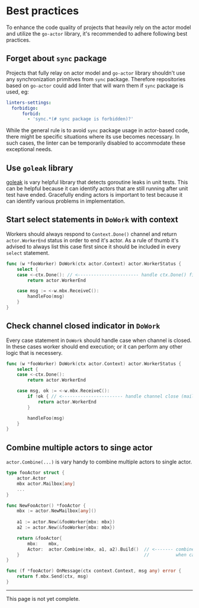 # Best practices

To enhance the code quality of projects that heavily rely on the actor model and utilize the `go-actor` library, it's recommended to adhere following best practices.

## Forget about `sync` package

Projects that fully relay on actor model and `go-actor` library shouldn't use any synchronization primitives from `sync` package. Therefore repositories based on `go-actor` could add linter that will warn them if `sync` package is used, eg:

```yml
linters-settings:
  forbidigo:
      forbid:
        - 'sync.*(# sync package is forbidden)?'
```

While the general rule is to avoid `sync` package usage in actor-based code, there might be specific situations where its use becomes necessary. In such cases, the linter can be temporarily disabled to accommodate these exceptional needs.

## Use `goleak` library

[goleak](https://github.com/uber-go/goleak) is vary helpful library that detects goroutine leaks in unit tests. This can be helpful because it can identify actors that are still running after unit test have ended. Gracefully ending actors is important to test because it can identify various problems in implementation.

## Start select statements in `DoWork` with context

Workers should always respond to `Context.Done()` channel and return `actor.WorkerEnd` status in order to end it's actor. As a rule of thumb it's advised to always list this case first since it should be included in every `select` statement.

```go
func (w *fooWorker) DoWork(ctx actor.Context) actor.WorkerStatus {
	select {
	case <-ctx.Done(): // <----------------------- handle ctx.Done() first
		return actor.WorkerEnd

	case msg := <-w.mbx.ReceiveC():
		handleFoo(msg)
	}
}
```

## Check channel closed indicator in `DoWork`

Every case statement in `DoWork` should handle case when channel is closed. In these cases worker should end execution; or it can perform any other logic that is necessery.

```go
func (w *fooWorker) DoWork(ctx actor.Context) actor.WorkerStatus {
	select {
	case <-ctx.Done():
		return actor.WorkerEnd

	case msg, ok := <-w.mbx.ReceiveC():
		if !ok { // <----------------------- handle channel close (mailbox stop) case
			return actor.WorkerEnd
		}

		handleFoo(msg)
	}
}
```

## Combine multiple actors to singe actor

`actor.Combine(...)` is vary handy to combine multiple actors to single actor.

```go
type fooActor struct {
	actor.Actor
	mbx actor.Mailbox[any]
	...
}

func NewFooActor() *fooActor {
	mbx := actor.NewMailbox[any]()
	
	a1 := actor.New(&fooWorker{mbx: mbx})
	a2 := actor.New(&fooWorker{mbx: mbx})

	return &fooActor{
		mbx: 	mbx,
		Actor: 	actor.Combine(mbx, a1, a2).Build()  // <------- combine all actors to single actor and initialize embeded actor of fooActor struct.
	}												//			when calling fooActor.Start() it will start all actors at once.
}

func (f *fooActor) OnMessage(ctx context.Context, msg any) error {
	return f.mbx.Send(ctx, msg)
}

```

---

This page is not yet complete.